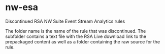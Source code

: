 # nw-esa
Discontinued RSA NW Suite Event Stream Analytics rules

The folder name is the name of the rule that was discontinued. The subfolder contains 
a text file with the RSA Live download link to the prepackaged content as well as a folder
containing the raw source for the rule.